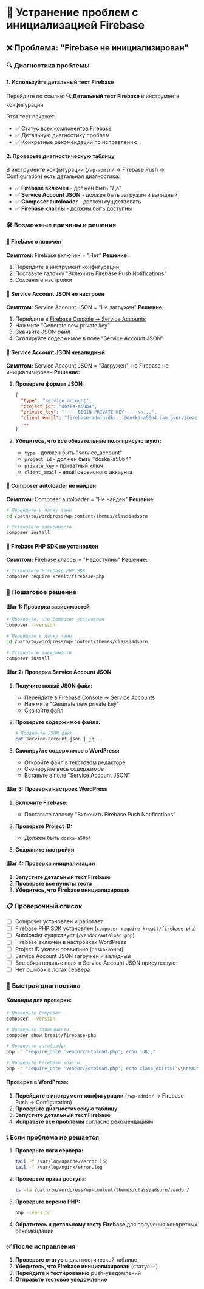 # 🔧 Устранение проблем с инициализацией Firebase

## ❌ Проблема: "Firebase не инициализирован"

### 🔍 **Диагностика проблемы**

#### 1. **Используйте детальный тест Firebase**
Перейдите по ссылке: **🔍 Детальный тест Firebase** в инструменте конфигурации

Этот тест покажет:
- ✅ Статус всех компонентов Firebase
- ✅ Детальную диагностику проблем
- ✅ Конкретные рекомендации по исправлению

#### 2. **Проверьте диагностическую таблицу**
В инструменте конфигурации (`/wp-admin/` → Firebase Push → Configuration) есть детальная диагностика:

- ✅ **Firebase включен** - должен быть "Да"
- ✅ **Service Account JSON** - должен быть загружен и валидный
- ✅ **Composer autoloader** - должен существовать
- ✅ **Firebase классы** - должны быть доступны

### 🛠️ **Возможные причины и решения**

#### 🔴 **Firebase отключен**
**Симптом:** Firebase включен = "Нет"
**Решение:**
1. Перейдите в инструмент конфигурации
2. Поставьте галочку "Включить Firebase Push Notifications"
3. Сохраните настройки

#### 🔴 **Service Account JSON не настроен**
**Симптом:** Service Account JSON = "Не загружен"
**Решение:**
1. Перейдите в [Firebase Console → Service Accounts](https://console.firebase.google.com/project/doska-a50b4/settings/serviceaccounts/adminsdk)
2. Нажмите "Generate new private key"
3. Скачайте JSON файл
4. Скопируйте содержимое в поле "Service Account JSON"

#### 🔴 **Service Account JSON невалидный**
**Симптом:** Service Account JSON = "Загружен", но Firebase не инициализирован
**Решение:**
1. **Проверьте формат JSON:**
   ```json
   {
     "type": "service_account",
     "project_id": "doska-a50b4",
     "private_key": "-----BEGIN PRIVATE KEY-----\n...",
     "client_email": "firebase-adminsdk-...@doska-a50b4.iam.gserviceaccount.com",
     ...
   }
   ```

2. **Убедитесь, что все обязательные поля присутствуют:**
   - `type` - должен быть "service_account"
   - `project_id` - должен быть "doska-a50b4"
   - `private_key` - приватный ключ
   - `client_email` - email сервисного аккаунта

#### 🔴 **Composer autoloader не найден**
**Симптом:** Composer autoloader = "Не найден"
**Решение:**
```bash
# Перейдите в папку темы
cd /path/to/wordpress/wp-content/themes/classiadspro

# Установите зависимости
composer install
```

#### 🔴 **Firebase PHP SDK не установлен**
**Симптом:** Firebase классы = "Недоступны"
**Решение:**
```bash
# Установите Firebase PHP SDK
composer require kreait/firebase-php
```

### 🔧 **Пошаговое решение**

#### Шаг 1: Проверка зависимостей
```bash
# Проверьте, что Composer установлен
composer --version

# Перейдите в папку темы
cd /path/to/wordpress/wp-content/themes/classiadspro

# Установите зависимости
composer install
```

#### Шаг 2: Проверка Service Account JSON
1. **Получите новый JSON файл:**
   - Перейдите в [Firebase Console → Service Accounts](https://console.firebase.google.com/project/doska-a50b4/settings/serviceaccounts/adminsdk)
   - Нажмите "Generate new private key"
   - Скачайте файл

2. **Проверьте содержимое файла:**
   ```bash
   # Проверьте JSON файл
   cat service-account.json | jq .
   ```

3. **Скопируйте содержимое в WordPress:**
   - Откройте файл в текстовом редакторе
   - Скопируйте весь содержимое
   - Вставьте в поле "Service Account JSON"

#### Шаг 3: Проверка настроек WordPress
1. **Включите Firebase:**
   - Поставьте галочку "Включить Firebase Push Notifications"

2. **Проверьте Project ID:**
   - Должен быть `doska-a50b4`

3. **Сохраните настройки**

#### Шаг 4: Проверка инициализации
1. **Запустите детальный тест Firebase**
2. **Проверьте все пункты теста**
3. **Убедитесь, что Firebase инициализирован**

### 📋 **Проверочный список**

- [ ] Composer установлен и работает
- [ ] Firebase PHP SDK установлен (`composer require kreait/firebase-php`)
- [ ] Autoloader существует (`/vendor/autoload.php`)
- [ ] Firebase включен в настройках WordPress
- [ ] Project ID указан правильно (`doska-a50b4`)
- [ ] Service Account JSON загружен и валидный
- [ ] Все обязательные поля в Service Account JSON присутствуют
- [ ] Нет ошибок в логах сервера

### 🚀 **Быстрая диагностика**

#### Команды для проверки:
```bash
# Проверьте Composer
composer --version

# Проверьте зависимости
composer show kreait/firebase-php

# Проверьте autoloader
php -r "require_once 'vendor/autoload.php'; echo 'OK';"

# Проверьте Firebase классы
php -r "require_once 'vendor/autoload.php'; echo class_exists('\\Kreait\\Firebase\\Factory') ? 'OK' : 'ERROR';"
```

#### Проверка в WordPress:
1. **Перейдите в инструмент конфигурации** (`/wp-admin/` → Firebase Push → Configuration)
2. **Проверьте диагностическую таблицу**
3. **Запустите детальный тест Firebase**
4. **Исправьте все проблемы** согласно рекомендациям

### 📞 **Если проблема не решается**

1. **Проверьте логи сервера:**
   ```bash
   tail -f /var/log/apache2/error.log
   tail -f /var/log/nginx/error.log
   ```

2. **Проверьте права доступа:**
   ```bash
   ls -la /path/to/wordpress/wp-content/themes/classiadspro/vendor/
   ```

3. **Проверьте версию PHP:**
   ```bash
   php --version
   ```

4. **Обратитесь к детальному тесту Firebase** для получения конкретных рекомендаций

### ✅ **После исправления**

1. **Проверьте статус** в диагностической таблице
2. **Убедитесь, что Firebase инициализирован** (статус ✅)
3. **Перейдите к тестированию** push-уведомлений
4. **Отправьте тестовое уведомление**
